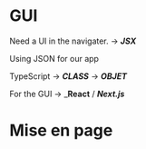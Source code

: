 # GUI

Need a UI in the navigater. -> ___JSX___

Using JSON for our app

TypeScript -> ___CLASS___ -> ___OBJET___

For the GUI -> ___React__ / ___Next.js___

# Mise en page
